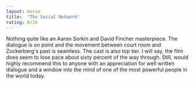 ```yaml
---
layout: movie
title:  "The Social Network"
rating: 8/10
---
```



Nothing quite like an Aaron Sorkin and David Fincher masterpiece. The dialogue is on point and the movement between court room and Zuckerberg's past is seamless. The cast is also top tier. I will say, the film does seem to lose pace about sixty percent of the way through. Still, would highly recommend this to anyone with an appreciation for well written dialogue and a window into the mind of one of the most powerful people in the world today. 